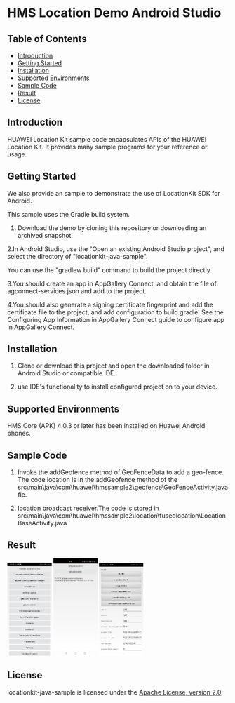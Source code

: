 # HMS Location Demo Android Studio


## Table of Contents

 * [Introduction](#introduction)
 * [Getting Started](#getting-started)
 * [Installation](#installation)
 * [Supported Environments](#supported-environments)
 * [Sample Code](#sample-code)
 * [Result](#result)
 * [License](#license)
 
 
## Introduction
HUAWEI Location Kit sample code encapsulates APIs of the HUAWEI Location Kit. It provides many sample programs for your reference or usage.
   

## Getting Started

We also provide an sample to demonstrate the use of LocationKit SDK for Android.

This sample uses the Gradle build system.

1. Download the demo by cloning this repository or downloading an archived snapshot.

2.In Android Studio, use the "Open an existing Android Studio project", and select the directory of "locationkit-java-sample".

You can use the "gradlew build" command to build the project directly.

3.You should create an app in AppGallery Connect, and obtain the file of agconnect-services.json and add to the project. 

4.You should also generate a signing certificate fingerprint and add the certificate file to the project, and add configuration to build.gradle. See the Configuring App Information in AppGallery Connect guide to configure app in AppGallery Connect.


## Installation
   
1. Clone or download this project and open the downloaded folder in Android Studio or compatible IDE.

2. use IDE's functionality to install configured project on to your device.
   

## Supported Environments
   HMS Core (APK) 4.0.3 or later has been installed on Huawei Android phones.

## Sample Code

1. Invoke the addGeofence method of GeoFenceData to add a geo-fence. The code location is in the addGeofence method of the  src\main\java\com\huawei\hmssample2\geofence\GeoFenceActivity.java fle.
   
2. location broadcast receiver.The code is stored in src\main\java\com\huawei\hmssample2\location\fusedlocation\LocationBaseActivity.java

## Result
<img src="images/home.png" width = 20% height = 20%>
<img src="images/locationgetlast.png" width = 20% height = 20%>
<img src="images/locationhd.png" width = 20% height = 20%>

##  License
locationkit-java-sample is licensed under the [Apache License, version 2.0](http://www.apache.org/licenses/LICENSE-2.0).
